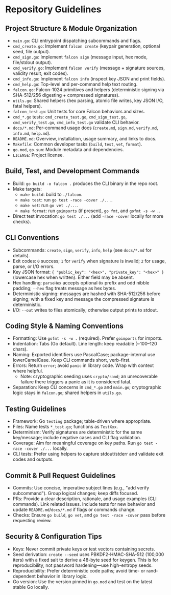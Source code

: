 # Repository Guidelines

## Project Structure & Module Organization
- `main.go`: CLI entrypoint dispatching subcommands and flags.
- `cmd_create.go`: Implement `falcon create` (keypair generation, optional seed, file output).
- `cmd_sign.go`: Implement `falcon sign` (message input, hex mode, file/stdout output).
- `cmd_verify.go`: Implement `falcon verify` (message + signature sources, validity result, exit codes).
- `cmd_info.go`: Implement `falcon info` (inspect key JSON and print fields).
- `cmd_help.go`: Top-level and per-command help text routing.
- `falcon.go`: Falcon-1024 primitives and helpers (deterministic signing via SHA-512/256 digesting + compressed signatures).
- `utils.go`: Shared helpers (hex parsing, atomic file writes, key JSON I/O, fatal helpers).
- `falcon_test.go`: Unit tests for core Falcon behaviors and sizes.
- `cmd_*.go` tests: `cmd_create_test.go`, `cmd_sign_test.go`, `cmd_verify_test.go`, `cmd_info_test.go` validate CLI behavior.
- `docs/*.md`: Per-command usage docs (`create.md`, `sign.md`, `verify.md`, `info.md`, `help.md`).
- `README.md`: Overview, installation, usage summary, and links to docs.
- `Makefile`: Common developer tasks (`build`, `test`, `vet`, `format`).
- `go.mod`, `go.sum`: Module metadata and dependencies.
- `LICENSE`: Project license.

## Build, Test, and Development Commands
- Build: `go build -o falcon .` produces the CLI binary in the repo root.
- Make targets:
  - `make build`: build to `./falcon`.
  - `make test`: run `go test -race -cover ./...`.
  - `make vet`: run `go vet ./...`.
  - `make format`: run `goimports` (if present), `go fmt`, and `gofmt -s -w .`.
- Direct test invocation: `go test ./...` (add `-race -cover` locally for more checks).

## CLI Conventions
- Subcommands: `create`, `sign`, `verify`, `info`, `help` (see `docs/*.md` for details).
- Exit codes: `0` success; `1` for `verify` when signature is invalid; `2` for usage, parse, or I/O errors.
- Key JSON format: `{ "public_key": "<hex>", "private_key": "<hex>" }` (lowercase hex when written). Either field may be absent.
- Hex handling: `parseHex` accepts optional `0x` prefix and odd nibble padding; `--hex` flag treats message as hex bytes.
- Deterministic signing: messages are hashed with SHA-512/256 before signing; with a fixed key and message the compressed signature is deterministic.
- I/O: `--out` writes to files atomically; otherwise output prints to stdout.

## Coding Style & Naming Conventions
- Formatting: Use `gofmt -s -w .` (required). Prefer `goimports` for imports.
- Indentation: Tabs (Go default). Line length: keep readable (~100–120 chars).
- Naming: Exported identifiers use PascalCase; package-internal use lowerCamelCase. Keep CLI commands short, verb-first.
- Errors: Return `error`; avoid `panic` in library code. Wrap with context where helpful.
  - Note: cryptographic seeding uses `crypto/rand`; an unrecoverable failure there triggers a panic as it is considered fatal.
- Separation: Keep CLI concerns in `cmd_*.go` and `main.go`; cryptographic logic stays in `falcon.go`; shared helpers in `utils.go`.

## Testing Guidelines
- Framework: Go `testing` package; table-driven where appropriate.
- Files: Name tests `*_test.go`; functions as `TestXxx`.
- Determinism: Verify signatures are deterministic for the same key/message; include negative cases and CLI flag validation.
- Coverage: Aim for meaningful coverage on key paths. Run `go test -race -cover ./...` locally.
- CLI tests: Prefer using helpers to capture stdout/stderr and validate exit codes and outputs.

## Commit & Pull Request Guidelines
- Commits: Use concise, imperative subject lines (e.g., "add verify subcommand"). Group logical changes; keep diffs focused.
- PRs: Provide a clear description, rationale, and usage examples (CLI commands). Link related issues. Include tests for new behavior and update `README.md`/`docs/*.md` if flags or commands change.
- Checks: Ensure `go build`, `go vet`, and `go test -race -cover` pass before requesting review.

## Security & Configuration Tips
- Keys: Never commit private keys or test vectors containing secrets.
- Seed derivation: `create --seed` uses PBKDF2-HMAC-SHA-512 (100,000 iters) with a fixed salt to derive a 48-byte seed for keygen. This is for reproducibility, not password hardening—use high-entropy seeds.
- Reproducibility: Prefer deterministic code paths; avoid time- or rand-dependent behavior in library logic.
- Go version: Use the version pinned in `go.mod` and test on the latest stable Go locally.
